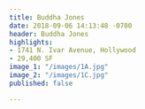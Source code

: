 ```yaml
---
title: Buddha Jones
date: 2018-09-06 14:13:48 -0700
header: Buddha Jones
highlights:
- 1741 N. Ivar Avenue, Hollywood
- 29,400 SF
image_1: "/images/1A.jpg"
image_2: "/images/1C.jpg"
published: false

---
```


